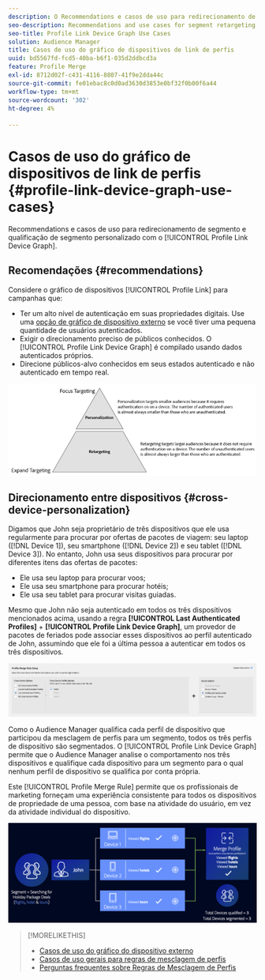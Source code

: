 ```yaml
---
description: O Recommendations e casos de uso para redirecionamento de segmento e qualificação de segmento personalizado com o gráfico de dispositivos do Link de perfil.
seo-description: Recommendations and use cases for segment retargeting and personalized segment qualification with the Profile Link device graph.
seo-title: Profile Link Device Graph Use Cases
solution: Audience Manager
title: Casos de uso do gráfico de dispositivos de link de perfis
uuid: bd5567fd-fcd5-40ba-b6f1-035d2ddbcd3a
feature: Profile Merge
exl-id: 8712d02f-c431-4116-8807-41f9e2dda44c
source-git-commit: fe01ebac8c0d0ad3630d3853e0bf32f0b00f6a44
workflow-type: tm+mt
source-wordcount: '302'
ht-degree: 4%

---
```


# Casos de uso do gráfico de dispositivos de link de perfis {#profile-link-device-graph-use-cases}

Recommendations e casos de uso para redirecionamento de segmento e qualificação de segmento personalizado com o [!UICONTROL Profile Link Device Graph].

## Recomendações   {#recommendations}

Considere o gráfico de dispositivos [!UICONTROL Profile Link] para campanhas que:

* Ter um alto nível de autenticação em suas propriedades digitais. Use uma [opção de gráfico de dispositivo externo](merge-rule-definitions.md#device-options) se você tiver uma pequena quantidade de usuários autenticados.
* Exigir o direcionamento preciso de públicos conhecidos. O [!UICONTROL Profile Link Device Graph] é compilado usando dados autenticados próprios.
* Direcione públicos-alvo conhecidos em seus estados autenticado e não autenticado em tempo real.

![](assets/merge-rule-triangle2.png)

## Direcionamento entre dispositivos {#cross-device-personalization}

Digamos que John seja proprietário de três dispositivos que ele usa regularmente para procurar por ofertas de pacotes de viagem: seu laptop ([!DNL Device 1]), seu smartphone ([!DNL Device 2]) e seu tablet ([!DNL Device 3]). No entanto, John usa seus dispositivos para procurar por diferentes itens das ofertas de pacotes:

* Ele usa seu laptop para procurar voos;
* Ele usa seu smartphone para procurar hotéis;
* Ele usa seu tablet para procurar visitas guiadas.

Mesmo que John não seja autenticado em todos os três dispositivos mencionados acima, usando a regra **[!UICONTROL Last Authenticated Profiles]** + **[!UICONTROL Profile Link Device Graph]**, um provedor de pacotes de feriados pode associar esses dispositivos ao perfil autenticado de John, assumindo que ele foi a última pessoa a autenticar em todos os três dispositivos.

![último-gráfico-de-dispositivo](assets/last-device-graph.png)

Como o Audience Manager qualifica cada perfil de dispositivo que participou da mesclagem de perfis para um segmento, todos os três perfis de dispositivo são segmentados. O [!UICONTROL Profile Link Device Graph] permite que o Audience Manager analise o comportamento nos três dispositivos e qualifique cada dispositivo para um segmento para o qual nenhum perfil de dispositivo se qualifica por conta própria.

Este [!UICONTROL Profile Merge Rule] permite que os profissionais de marketing forneçam uma experiência consistente para todos os dispositivos de propriedade de uma pessoa, com base na atividade do usuário, em vez da atividade individual do dispositivo.

![personalização entre dispositivos](assets/cross-device-personalization.png)

>[!MORELIKETHIS]
>
>* [Casos de uso do gráfico do dispositivo externo](external-graph-use-cases.md)
>* [Casos de uso gerais para regras de mesclagem de perfis](merge-rule-targeting-options.md)
>* [Perguntas frequentes sobre Regras de Mesclagem de Perfis](../../faq/faq-profile-merge.md)
